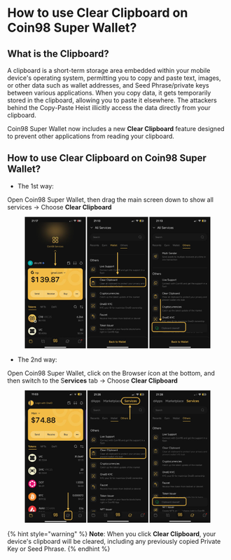# How to use Clear Clipboard on Coin98 Super Wallet?

## What is the Clipboard? <a href="#h.j1h1xjds9ibv" id="h.j1h1xjds9ibv"></a>

A clipboard is a short-term storage area embedded within your mobile device's operating system, permitting you to copy and paste text, images, or other data such as wallet addresses, and Seed Phrase/private keys between various applications. When you copy data, it gets temporarily stored in the clipboard, allowing you to paste it elsewhere. The attackers behind the Copy-Paste Heist illicitly access the data directly from your clipboard.

Coin98 Super Wallet now includes a new **Clear Clipboard** feature designed to prevent other applications from reading your clipboard.

## How to use Clear Clipboard on Coin98 Super Wallet? <a href="#h.7s1wyx97lrcw" id="h.7s1wyx97lrcw"></a>

* The 1st way:&#x20;

Open Coin98 Super Wallet, then drag the main screen down to show all services → Choose **Clear Clipboard**

<figure><img src="../../../../.gitbook/assets/coin98-app-clear-clipboard-1.png" alt=""><figcaption></figcaption></figure>

* The 2nd way:&#x20;

Open Coin98 Super Wallet, click on the Browser ícon at the bottom, and then switch to the S**ervices** tab → Choose **Clear Clipboard**

<figure><img src="../../../../.gitbook/assets/coin98-app-clear-clipboard-2.png" alt=""><figcaption></figcaption></figure>

{% hint style="warning" %}
**Note**: When you click **Clear Clipboard**, your device's clipboard will be cleared, including any previously copied Private Key or Seed Phrase.
{% endhint %}
